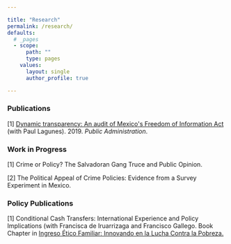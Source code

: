 ```yaml
---

title: "Research"
permalink: /research/
defaults:
  # _pages
  - scope:
      path: ""
      type: pages
    values:
      layout: single
      author_profile: true

---
```


### Publications

[1] [Dynamic transparency: An audit of Mexico's Freedom of Information Act](https://onlinelibrary.wiley.com/doi/full/10.1111/padm.12553) (with Paul Lagunes). 2019. *Public Administration*. 

### Work in Progress

[1] Crime or Policy? The Salvadoran Gang Truce and Public Opinion.

[2] The Political Appeal of Crime Policies: Evidence from a Survey Experiment in Mexico.

### Policy Publications

[1] Conditional Cash Transfers: International Experience and Policy Implications (with Francisca de Iruarrizaga and Francisco Gallego. Book Chapter in [Ingreso Ético Familiar: Innovando en la Lucha Contra la Pobreza.](https://lyd.org/producto/ingreso-etico-familiar-innovando-la-lucha-la-pobreza/)
